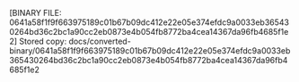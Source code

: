 [BINARY FILE: 0641a58f1f9f663975189c01b67b09dc412e22e05e374efdc9a0033eb365430264bd36c2bc1a90cc2eb0873e4b054fb8772ba4cea14367da96fb4685f1e2]
Stored copy: docs/converted-binary/0641a58f1f9f663975189c01b67b09dc412e22e05e374efdc9a0033eb365430264bd36c2bc1a90cc2eb0873e4b054fb8772ba4cea14367da96fb4685f1e2
